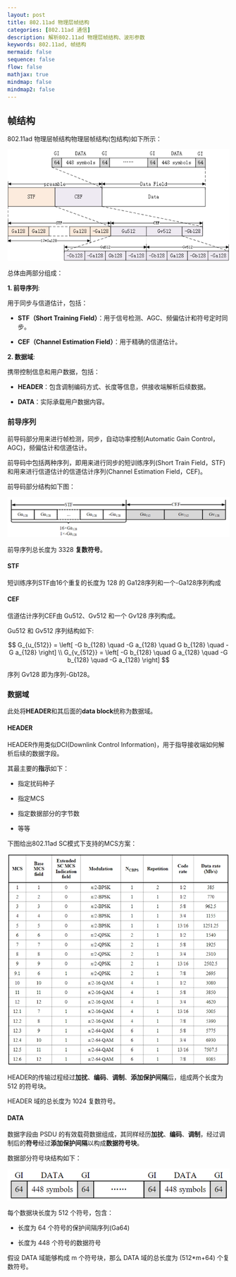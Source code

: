 ```yaml
---
layout: post
title: 802.11ad 物理层帧结构
categories: [802.11ad 通信]
description: 解析802.11ad 物理层帧结构、波形参数
keywords: 802.11ad, 帧结构
mermaid: false
sequence: false
flow: false
mathjax: true
mindmap: false
mindmap2: false
---
```


## 帧结构

802.11ad 物理层帧结构物理层帧结构(包结构)如下所示：

![帧结构](/images\802.11ad学习\总帧结构.png)

总体由两部分组成：

**1. 前导序列**:

用于同步与信道估计，包括：

- **STF（Short Training Field）**：用于信号检测、AGC、频偏估计和符号定时同步。

- **CEF（Channel Estimation Field）**：用于精确的信道估计。

**2. 数据域**:

携带控制信息和用户数据，包括：

- **HEADER**：包含调制编码方式、长度等信息，供接收端解析后续数据。
  
- **DATA**：实际承载用户数据内容。

### 前导序列

前导码部分用来进行帧检测，同步，自动功率控制(Automatic Gain Control，AGC)，频偏估计和信道估计。

前导码中包括两种序列，即用来进行同步的短训练序列(Short Train Field，STF)和用来进行信道估计的信道估计序列(Channel Estimation Field，CEF)。

前导码部分结构如下图：

![前导序列](/images\802.11ad学习\前导.png)

前导序列总长度为 3328 **复数符号**。

#### STF

短训练序列STF由16个重复的长度为 128 的 Ga128序列和一个-Ga128序列构成

#### CEF

信道估计序列CEF由 Gu512、Gv512 和一个 Gv128 序列构成。

Gu512 和 Gv512 序列结构如下:

$$
G_{u_{512}} = \left[ -G b_{128} \quad -G a_{128} \quad G b_{128} \quad -G a_{128} \right] \\
G_{v_{512}} = \left[ -G b_{128} \quad G a_{128} \quad -G b_{128} \quad -G a_{128} \right]
$$

序列 Gv128 即为序列-Gb128。

### 数据域

此处将**HEADER**和其后面的**data block**统称为数据域。

#### HEADER

HEADER作用类似DCI(Downlink Control Information)，用于指导接收端如何解析后续的数据字段。

其最主要的**指示**如下：

- 指定扰码种子
  
- 指定MCS

- 指定数据部分的字节数

- 等等

下图给出802.11ad SC模式下支持的MCS方案：

![MCS](/images\802.11ad学习\HEADERMCS.png)

HEADER的传输过程经过**加扰**、**编码**、**调制**、**添加保护间隔**后，组成两个长度为 512 的符号块。

HEADER 域的总长度为 1024 复数符号。

#### DATA

数据字段由 PSDU 的有效载荷数据组成，其同样经历**加扰**、**编码**、**调制**，经过调制后的**符号**经过**添加保护间隔**以构成**数据符号块**。

数据部分符号块结构如下：

![符号块结构](/images\802.11ad学习\符号块结构.png)

每个数据块长度为 512 个符号，包含：

- 长度为 64 个符号的保护间隔序列(Ga64)

- 长度为 448 个符号的数据符号

假设 DATA 域能够构成 m 个符号块，那么 DATA 域的总长度为 (512*m+64) 个复数符号。
